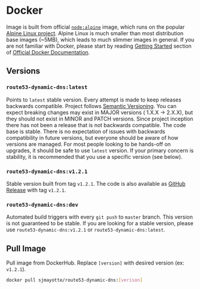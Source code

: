 # Docker

Image is built from official [`node:alpine`](https://hub.docker.com/_/node/) image, which runs on the
popular [Alpine Linux project](http://alpinelinux.org). Alpine Linux is much smaller than most distribution base
images (~5MB), which leads to much slimmer images in general. If you are not familiar with Docker, please start by
reading [Getting Started](https://docs.docker.com/get-started/) section
of [Official Docker Documentation](https://docs.docker.com/).

## Versions

### `route53-dynamic-dns:latest`

Points to `latest` stable version. Every attempt is made to keep releases backwards compatible. Project
follows [Semantic Versioning](https://semver.org/). You can expect breaking changes may exist in MAJOR versions (
1.X.X -> 2.X.X), but they should not exist in MINOR and PATCH versions. Since project inception there has not been a
release that is not backwards compatible. The code base is stable. There is no expectation of issues with backwards
compatibility in future versions, but everyone should be aware of how versions are managed. For most people looking to
be hands-off on upgrades, it should be safe to use `latest` version. If your primary concern is stability, it is
recommended that you use a specific version (see below).

### `route53-dynamic-dns:v1.2.1`

Stable version built from tag `v1.2.1`. The code is also available
as [GitHub Release](https://github.com/sjmayotte/route53-dynamic-dns/releases) with tag `v1.2.1`.

### `route53-dynamic-dns:dev`

Automated build triggers with every `git push` to `master` branch. This version is not guaranteed to be stable. If you
are looking for a stable version, please use `route53-dynamic-dns:v1.2.1` or `route53-dynamic-dns:latest`.

## Pull Image

Pull image from DockerHub. Replace `[version]` with desired version (ex: `v1.2.1`).

```bash
docker pull sjmayotte/route53-dynamic-dns:[verison]
```
